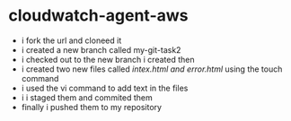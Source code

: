 # cloudwatch-agent-aws
- i fork the url and cloneed it
- i created a new branch called my-git-task2
- i checked out to the new branch i created then
- i created two new files called *intex.html and error.html* using the touch command
- i used the vi command to add text in the files
- i i staged them and commited them
- finally i pushed them to my repository


